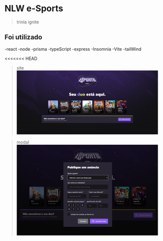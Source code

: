 # NLW e-Sports

> trinla ignite

## Foi utilizado

-react
-node
-prisma
-typeScript
-express
-Insomnia
-Vite
-tailWind

<<<<<<< HEAD

> site
> ![preview.](./web/public/preview..png)

> modal
> ![preview.](./web/public/preview2.png)
